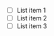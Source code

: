 <!--
Thank you for contributing!
Please fill in the following checklist, removing items that do not apply.
See also https://github.com/ShellTux/Huffman-Coding
-->

- [ ] List item 1
- [ ] List item 2
- [ ] List item 3

